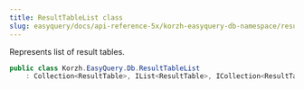 ```yaml
---
title: ResultTableList class
slug: easyquery/docs/api-reference-5x/korzh-easyquery-db-namespace/resulttablelist-class
---
```



Represents list of result tables.
```csharp
public class Korzh.EasyQuery.Db.ResultTableList
    : Collection<ResultTable>, IList<ResultTable>, ICollection<ResultTable>, IEnumerable<ResultTable>, IEnumerable, IList, ICollection, IReadOnlyList<ResultTable>, IReadOnlyCollection<ResultTable>

```